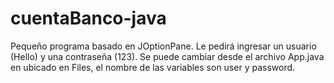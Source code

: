 # cuentaBanco-java

Pequeño programa basado en JOptionPane. Le pedirá ingresar un usuario (Hello) y una contraseña (123). Se puede cambiar desde el archivo App.java en ubicado en Files, el nombre de las variables son user y password.
